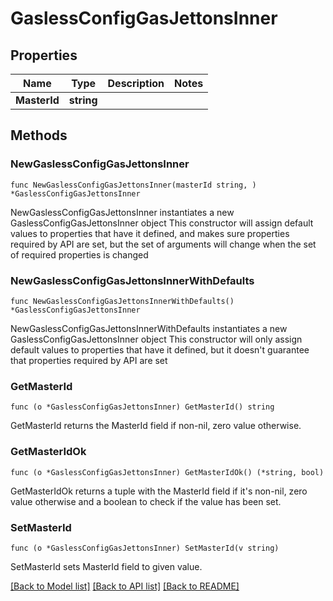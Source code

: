 # GaslessConfigGasJettonsInner

## Properties

Name | Type | Description | Notes
------------ | ------------- | ------------- | -------------
**MasterId** | **string** |  | 

## Methods

### NewGaslessConfigGasJettonsInner

`func NewGaslessConfigGasJettonsInner(masterId string, ) *GaslessConfigGasJettonsInner`

NewGaslessConfigGasJettonsInner instantiates a new GaslessConfigGasJettonsInner object
This constructor will assign default values to properties that have it defined,
and makes sure properties required by API are set, but the set of arguments
will change when the set of required properties is changed

### NewGaslessConfigGasJettonsInnerWithDefaults

`func NewGaslessConfigGasJettonsInnerWithDefaults() *GaslessConfigGasJettonsInner`

NewGaslessConfigGasJettonsInnerWithDefaults instantiates a new GaslessConfigGasJettonsInner object
This constructor will only assign default values to properties that have it defined,
but it doesn't guarantee that properties required by API are set

### GetMasterId

`func (o *GaslessConfigGasJettonsInner) GetMasterId() string`

GetMasterId returns the MasterId field if non-nil, zero value otherwise.

### GetMasterIdOk

`func (o *GaslessConfigGasJettonsInner) GetMasterIdOk() (*string, bool)`

GetMasterIdOk returns a tuple with the MasterId field if it's non-nil, zero value otherwise
and a boolean to check if the value has been set.

### SetMasterId

`func (o *GaslessConfigGasJettonsInner) SetMasterId(v string)`

SetMasterId sets MasterId field to given value.



[[Back to Model list]](../README.md#documentation-for-models) [[Back to API list]](../README.md#documentation-for-api-endpoints) [[Back to README]](../README.md)


